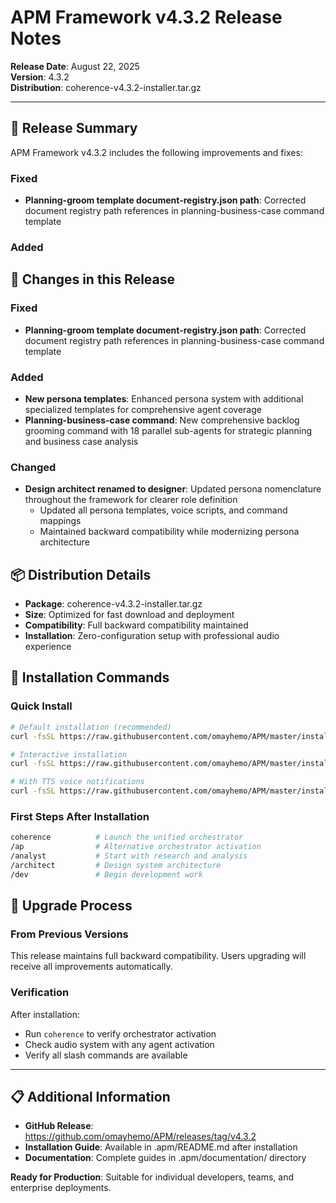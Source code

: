 # APM Framework v4.3.2 Release Notes

**Release Date**: August 22, 2025  
**Version**: 4.3.2  
**Distribution**: coherence-v4.3.2-installer.tar.gz

---

## 🎯 Release Summary

APM Framework v4.3.2 includes the following improvements and fixes:


### Fixed
- **Planning-groom template document-registry.json path**: Corrected document registry path references in planning-business-case command template

### Added

## 📝 Changes in this Release


### Fixed
- **Planning-groom template document-registry.json path**: Corrected document registry path references in planning-business-case command template

### Added
- **New persona templates**: Enhanced persona system with additional specialized templates for comprehensive agent coverage
- **Planning-business-case command**: New comprehensive backlog grooming command with 18 parallel sub-agents for strategic planning and business case analysis

### Changed
- **Design architect renamed to designer**: Updated persona nomenclature throughout the framework for clearer role definition
  - Updated all persona templates, voice scripts, and command mappings
  - Maintained backward compatibility while modernizing persona architecture

## 📦 Distribution Details

- **Package**: coherence-v4.3.2-installer.tar.gz
- **Size**: Optimized for fast download and deployment
- **Compatibility**: Full backward compatibility maintained
- **Installation**: Zero-configuration setup with professional audio experience

## 🚀 Installation Commands

### Quick Install
```bash
# Default installation (recommended)
curl -fsSL https://raw.githubusercontent.com/omayhemo/APM/master/install.sh | bash -s -- --defaults

# Interactive installation
curl -fsSL https://raw.githubusercontent.com/omayhemo/APM/master/install.sh | bash

# With TTS voice notifications
curl -fsSL https://raw.githubusercontent.com/omayhemo/APM/master/install.sh | bash -s -- --with-tts --defaults
```

### First Steps After Installation
```bash
coherence          # Launch the unified orchestrator
/ap                # Alternative orchestrator activation
/analyst           # Start with research and analysis
/architect         # Design system architecture
/dev               # Begin development work
```

## 🔄 Upgrade Process

### From Previous Versions
This release maintains full backward compatibility. Users upgrading will receive all improvements automatically.

### Verification
After installation:
- Run `coherence` to verify orchestrator activation
- Check audio system with any agent activation
- Verify all slash commands are available

---

## 📋 Additional Information

- **GitHub Release**: https://github.com/omayhemo/APM/releases/tag/v4.3.2
- **Installation Guide**: Available in .apm/README.md after installation
- **Documentation**: Complete guides in .apm/documentation/ directory

**Ready for Production**: Suitable for individual developers, teams, and enterprise deployments.
